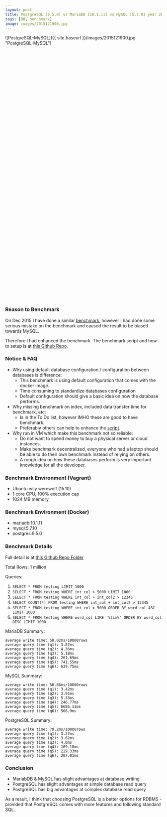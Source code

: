 ```yaml
---
layout: post
title: PostgreSQL [9.5.0] vs MariaDB [10.1.11] vs MySQL [5.7.0] year 2016
tags: [DB, benchmark]
image: images/2015121900.jpg
---
```


![PostgreSQL-MySQL]({{ site.baseurl }}/images/2015121900.jpg "PostgreSQL-MySQL")

<script src="http://ajax.googleapis.com/ajax/libs/jquery/1.8.2/jquery.min.js">
</script>
<script src="http://code.highcharts.com/highcharts.js">
</script>
<script src="http://code.highcharts.com/modules/exporting.js">
</script>

<div id="container" style="min-width: 600px; height: 400px; margin: 0 auto"></div>
<div id="container2" style="min-width: 600px; height: 400px; margin: 0 auto"></div>

<script type="text/javascript">

$(function () {
    $('#container').highcharts({
        chart: {
            type: 'bar'
        },
        title: {
            text: 'PostgreSQL 9.5.0 vs MariaDB 10.1.11 vs MySQL 5.7.0'
        },
        subtitle: {
            text: 'Source: <a href="https://nghenglim.github.io">nghenglim.github.io</a>'
        },
        xAxis: {
            categories: ['Write (10000 rows)', 'Read (Select)', 'READ (WHERE)', 'READ (WHERE A+B>C)', 'READ (COUNT WHERE A+B>C)', 'READ (WHERE ORDER)', 'READ (%wildcard% + ORDER)'],
            title: {
                text: null
            }
        },
        yAxis: {
            min: 0,
            title: {
                text: 'Time Taken (millisecond)',
                align: 'high'
            },
            labels: {
                overflow: 'justify'
            }
        },
        tooltip: {
            valueSuffix: ' millisecond'
        },
        plotOptions: {
            bar: {
                dataLabels: {
                    enabled: true
                }
            }
        },
        legend: {
            layout: 'vertical',
            align: 'right',
            verticalAlign: 'top',
            x: 0,
            y: 90,
            floating: true,
            borderWidth: 1,
            backgroundColor: ((Highcharts.theme && Highcharts.theme.legendBackgroundColor) || '#FFFFFF'),
            shadow: true
        },
        credits: {
            enabled: false
        },
        series: [{
            name: 'MariaDB',
            data: [50.02, 3.87, 4.36, 5.18, 261.69, 741.55, 639.75]
        }, {
            name: 'MySQL',
            data: [50.86, 3.42, 3.91, 5.33, 246.77, 6686.11, 508.9]
        }, {
            name: 'PostgreSQL',
            data: [79.2, 3.27, 3.62, 4, 169.18, 229.33, 207.01]
        }]
    });
});

</script>

<script type="text/javascript">

$(function () {
    $('#container2').highcharts({
        chart: {
            type: 'bar'
        },
        title: {
            text: 'PostgreSQL 9.5.0 vs MariaDB 10.1.11 vs MySQL 5.7.0'
        },
        subtitle: {
            text: 'Source: <a href="https://nghenglim.github.io">nghenglim.github.io</a>'
        },
        xAxis: {
            categories: ['Write (10000 rows)', 'Read (Select)', 'READ (WHERE)', 'READ (WHERE A+B>C)', 'READ (COUNT WHERE A+B>C)', 'READ (WHERE ORDER)', 'READ (%wildcard% + ORDER)'],
            title: {
                text: null
            }
        },
        yAxis: {
            min: 0,
            title: {
                text: 'Time Taken in natural log(millisecond)',
                align: 'high'
            },
            labels: {
                overflow: 'justify'
            }
        },
        tooltip: {
            valueSuffix: ' log(millisecond)'
        },
        plotOptions: {
            bar: {
                dataLabels: {
                    enabled: true
                }
            }
        },
        legend: {
            layout: 'vertical',
            align: 'right',
            verticalAlign: 'top',
            x: 0,
            y: 90,
            floating: true,
            borderWidth: 1,
            backgroundColor: ((Highcharts.theme && Highcharts.theme.legendBackgroundColor) || '#FFFFFF'),
            shadow: true
        },
        credits: {
            enabled: false
        },
        series: [{
            name: 'MariaDB',
            data: [3.91242293, 1.35325451, 1.47247206, 1.64480506, 5.5671606, 6.60874259, 6.46107748]
        }, {
            name: 'MySQL',
            data: [3.92907676, 1.22964055, 1.36353737, 1.67335124, 5.50845673, 8.80778752, 6.23225153]
        }, {
            name: 'PostgreSQL',
            data: [4.3719763,  1.18478998, 1.28647403, 1.38629436, 5.13096324, 5.43516201, 5.3327671]
        }]
    });
});

</script>
### Reason to Benchmark
On Dec 2015 I have done a similar [benchmark](http://nghenglim.github.io/PostgreSQL-vs-MariaDB(MySQL)-2015/), however I had done some serious mistake on the benchmark and caused the result to be biased towards MySQL.

Therefore I had enhanced the benchmark. The benchmark script and how to setup is at [this Github Repo](https://github.com/nghenglim/database_benchmark).

### Notice & FAQ
- Why using default database configuration / configuration between databases is difference:
  - This benchmark is using default configuration that comes with the docker image.
  - Time consuming to standardize databases configuration
  - Default configuration should give a basic idea on how the database performs.
- Why missing benchmark on index, included data transfer time for benchmark, etc:
  - Is in the To Do list, however IMHO these are good to have benchmark.
  - Preferably others can help to enhance the [script](https://github.com/nghenglim/database_benchmark).
- Why run in VM which make this benchmark not so reliable:
  - Do not want to spend money to buy a physical server or cloud instances.
  - Make benchmark decentralized, everyone who had a laptop should be able to do their own benchmark instead of relying on others.
  - A rough idea on how these databases perform is very important knowledge for all the developer.

### Benchmark Environment (Vagrant)
- Ubuntu wily werewolf (15.10)
- 1 core CPU, 100% execution cap
- 1024 MB memory

### Benchmark Environment (Docker)
- mariadb:10.1.11
- mysql:5.7.10
- postgres:9.5.0

### Benchmark Details
Full detail is at [this Github Repo Folder](https://github.com/nghenglim/database_benchmark/tree/master/Mariadb10.1.11-MySQL5.7.10-Postgres9.5.0)

Total Rows: 1 million

Queries:

1. `SELECT * FROM testing LIMIT 1000`
2. `SELECT * FROM testing WHERE int_col > 5000 LIMIT 1000`
3. `SELECT * FROM testing WHERE int_col + int_col2 > 12345`
4. `SELECT COUNT(*) FROM testing WHERE int_col + int_col2 > 12345`
5. `SELECT * FROM testing WHERE int_col > 5000 ORDER BY word_col ASC LIMIT 1000`
6. `SELECT * FROM testing WHERE word_col LIKE '%lim%' ORDER BY word_col DESC LIMIT 1000`

MariaDB Summary:

~~~ 
average write time: 50.02ms/10000rows
average query time (q1): 3.87ms
average query time (q2): 4.36ms
average query time (q3): 5.18ms
average query time (q4): 261.69ms
average query time (q5): 741.55ms
average query time (q6): 639.75ms
~~~ 

MySQL Summary:

~~~ 
average write time: 50.86ms/10000rows
average query time (q1): 3.42ms
average query time (q2): 3.91ms
average query time (q3): 5.33ms
average query time (q4): 246.77ms
average query time (q5): 6686.11ms
average query time (q6): 508.9ms
~~~ 

PostgreSQL Summary:

~~~ 
average write time: 79.2ms/10000rows
average query time (q1): 3.27ms
average query time (q2): 3.62ms
average query time (q3): 4.0ms
average query time (q4): 169.18ms
average query time (q5): 229.33ms
average query time (q6): 207.01ms
~~~ 

### Conclusion
- MariabDB & MySQL has slight advantages at database writing
- PostgreSQL has slight advantages at simple database read query
- PostgreSQL has big advantages at complex database read query

As a result, I think that choosing PostgreSQL is a better options for RDBMS - provided that PostgreSQL comes with more features and following standard SQL.
